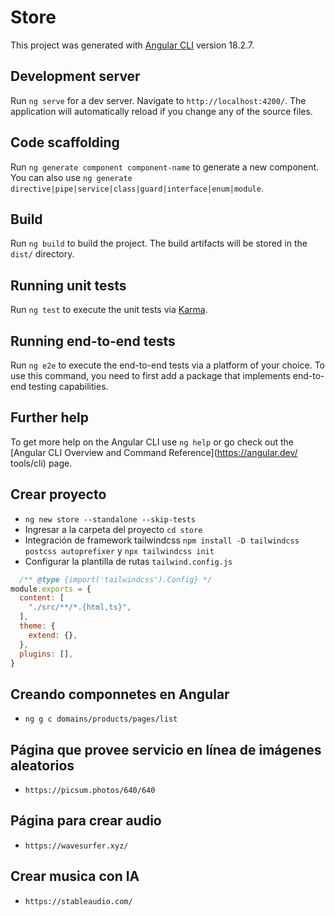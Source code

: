 # Store

This project was generated with [Angular CLI](https://github.com/angular/angular-cli) version 18.2.7.

## Development server

Run `ng serve` for a dev server. Navigate to `http://localhost:4200/`. The application will automatically reload if you change any of the source files.

## Code scaffolding

Run `ng generate component component-name` to generate a new component. You can also use `ng generate directive|pipe|service|class|guard|interface|enum|module`.

## Build

Run `ng build` to build the project. The build artifacts will be stored in the `dist/` directory.

## Running unit tests

Run `ng test` to execute the unit tests via [Karma](https://karma-runner.github.io).

## Running end-to-end tests

Run `ng e2e` to execute the end-to-end tests via a platform of your choice. To use this command, you need to first add a package that implements end-to-end testing capabilities.

## Further help

To get more help on the Angular CLI use `ng help` or go check out the [Angular CLI Overview and Command Reference](https://angular.dev/
tools/cli) page.


## Crear proyecto

- `ng new store --standalone --skip-tests`
- Ingresar a la carpeta del proyecto `cd store`
- Integración de framework tailwindcss `npm install -D tailwindcss postcss autoprefixer` y `npx tailwindcss init`
- Configurar la plantilla de rutas `tailwind.config.js`
  
```js
  /** @type {import('tailwindcss').Config} */
module.exports = {
  content: [
    "./src/**/*.{html,ts}",
  ],
  theme: {
    extend: {},
  },
  plugins: [],
}

```
## Creando componnetes en Angular

- `ng g c domains/products/pages/list`

## Página que provee servicio en línea de imágenes aleatorios

- `https://picsum.photos/640/640`

## Página para crear audio

- `https://wavesurfer.xyz/`

## Crear musica con IA 

- `https://stableaudio.com/`
